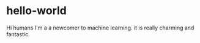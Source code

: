# hello-world

Hi humans
I'm a a newcomer to machine learning.
it is really charming and fantastic.
